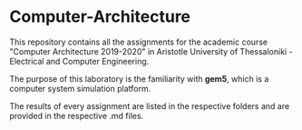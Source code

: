 # Computer-Architecture
This repository contains all the assignments for the academic course "Computer Architecture 2019-2020" in Aristotle University of Thessaloniki - Electrical and Computer Engineering.

The purpose of this laboratory is the familiarity with **gem5**, which is a computer system simulation platform. 

The results of every assignment are listed in the respective folders and are provided in the respective .md files.

